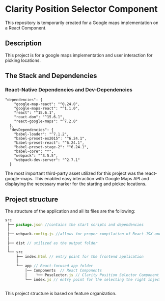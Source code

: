 # Clarity Position Selector Component
This repository is temporarily created for a Google maps implementation on a React Component.

## Description
This project is for a google maps implementation and user interaction for picking locations.

## The Stack and Dependencies
### React-Native Dependencies and Dev-Dependencies
```
"dependencies": {
    "google-map-react": "^0.24.0",
    "google-maps-react": "^1.1.0",
    "react": "^15.6.1",
    "react-dom": "^15.6.1",
    "react-google-maps": "^7.2.0"
  },
  "devDependencies": {
    "babel-loader": "^7.1.2",
    "babel-preset-es2015": "^6.24.1",
    "babel-preset-react": "^6.24.1",
    "babel-preset-stage-2": "^6.24.1",
    "babel-core": "*",
    "webpack": "^3.5.5",
    "webpack-dev-server": "^2.7.1"
  }

```

The most important third-party asset utilized for this project was the react-google-maps. This enabled easy interaction with Google Maps API and displaying the necessary marker for the starting and pickec locations.

## Project structure 
The structure of the application and all its files are the following:
```javascript
src
 ├── package.json //contains the start scripts and dependencies
 │
 ├── webpack.config.js //allows for proper compilation of React JSX and specifies build config
 │
 ├── dist // utilized as the output folder
 │
 └── src
 	 ├── index.html // entry point for the frontend application
 	 │
     └── app // React-focused app folder
         │── Components  // React Components
     	 │	  └── Poselector.js // Clarity Position Selector Component
    	 └── index.js // entry point for the selecting the right injection point in index.html
 
```
This project structure is based on feature organization. 